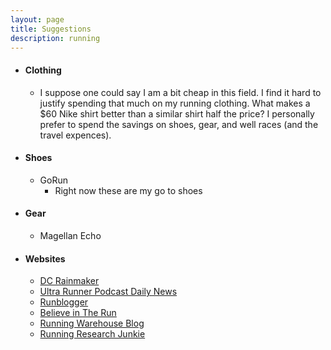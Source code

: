 ```yaml
---
layout: page
title: Suggestions
description: running
---
```


* #### Clothing
  * I suppose one could say I am a bit cheap in this field. I find it hard to justify spending that much on my running clothing. What makes a $60 Nike shirt better than a similar shirt half the price? I personally prefer to spend the savings on shoes, gear, and well races (and the travel expences).
* #### Shoes
  * GoRun
    * Right now these are my go to shoes
* #### Gear
  * Magellan Echo
* #### Websites
  * [DC Rainmaker][rainmaker]
  * [Ultra Runner Podcast Daily News][urpNews]
  * [Runblogger][runblogger]
  * [Believe in The Run][bith]
  * [Running Warehouse Blog][rwb]
  * [Running Research Junkie][rrj]

[urpNews]: http://ultrarunnerpodcast.com/category/daily-news/
[rainmaker]: http://dcrainmaker.com
[runblogger]: http://runblogger.com
[bith]: http://www.believeintherun.com
[rwb]: http://blog.runningwarehouse.com
[rrj]: http://www.runresearchjunkie.com/
[tw_rr]: https://twitter.com/Run_Radar
[gearist]: http://gearist.com/
[skechers_apparel]: http://www.skechers.com/men/styles/apparel
[rei_deal]: http://www.rei.com/outlet/deal-of-the-day

